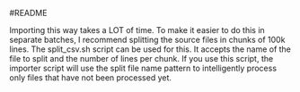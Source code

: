 #README

Importing this way takes a LOT of time. To make it easier to do this in separate batches, I recommend splitting the
source files in chunks of 100k lines. The split_csv.sh script can be used for this. It accepts the name of the file to
split and the number of lines per chunk. If you use this script, the importer script will use the split file name
pattern to intelligently process only files that have not been processed yet.